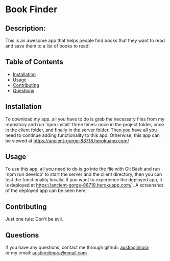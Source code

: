 # Book Finder

## Description:
  
   This is an awesome app that helps people find books that they want to read and save them to a list of books to read!
   
  ## Table of Contents

* [Installation](#installation)
* [Usage](#usage)
* [Contributing](#contributing)
* [Questions](#questions)
  
## Installation
  To download my app, all you have to do is grab the necessary files from my repository and run 'npm install' three times: once in the project folder, once in the client folder, and finally in the server folder. Then you have all you need to continue adding functionality to this app. Otherwise, this app can be viewed at https://ancient-gorge-88718.herokuapp.com/
  
## Usage
  To use this app, all you need to do is go into the file with Git Bash and run 'npm run develop' to start the server and the client directory, then you can test the functionality locally.
If you want to experience the deployed app, it is deployed at https://ancient-gorge-88718.herokuapp.com/ . 
A screenshot of the deployed app can be seen here:



  
## Contributing
  Just one rule: Don't be evil.
  
## Questions
If you have any questions, contact me through github:
  <a href='https://github.com/austingilmora'>austingilmora</a><br>
or my email:
  <a href='mailto:austingilmora@gmail.com'>austingilmora@gmail.com</a>